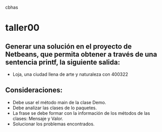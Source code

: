 cbhas
# taller00
## Generar una solución en el proyecto de Netbeans, que permita obtener a través de una sentencia printf, la siguiente salida:

* Loja, una ciudad llena de arte y naturaleza con 400322

## Consideraciones:

* Debe usar el método main de la clase Demo.
* Debe analizar las clases de lo paquetes.
* La frase se debe formar con la información de los métodos de las clases: Mensaje y Valor.
* Solucionar los problemas encontrados.
